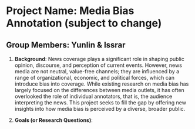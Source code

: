 # Project Name: Media Bias Annotation (subject to change)

## Group Members: Yunlin & Issrar

1. __Background__: News coverage plays a significant role in shaping public opinion, discourse, and perception of current events. However, news media are not neutral, value-free channels; they are influenced by a range of organizational, economic, and political forces, which can introduce bias into coverage. While existing research on media bias has largely focused on the differences between media outlets, it has often overlooked the role of individual annotators, that is, the audience interpreting the news. This project seeks to fill the gap by offering new insights into how media bias is perceived by a diverse, broader public.

2. __Goals (or Research Questions)__:
